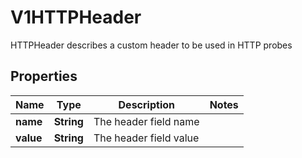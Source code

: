 

# V1HTTPHeader

HTTPHeader describes a custom header to be used in HTTP probes
## Properties

Name | Type | Description | Notes
------------ | ------------- | ------------- | -------------
**name** | **String** | The header field name | 
**value** | **String** | The header field value | 



